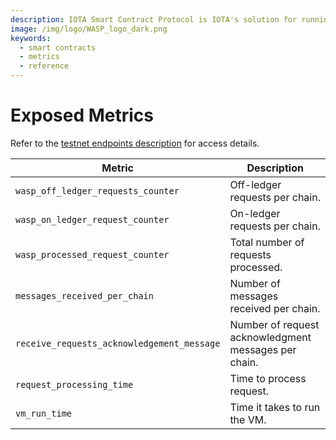 ```yaml
---
description: IOTA Smart Contract Protocol is IOTA's solution for running smart contracts on top of the IOTA _tangle_.
image: /img/logo/WASP_logo_dark.png
keywords:
  - smart contracts
  - metrics
  - reference
---
```


# Exposed Metrics

Refer to the [testnet endpoints description](/build/networks-endpoints/#testnet-evm) for access details.

| Metric                                     | Description                                          |
| ------------------------------------------ | ---------------------------------------------------- |
| `wasp_off_ledger_requests_counter`         | Off-ledger requests per chain.                       |
| `wasp_on_ledger_request_counter`           | On-ledger requests per chain.                        |
| `wasp_processed_request_counter`           | Total number of requests processed.                  |
| `messages_received_per_chain`              | Number of messages received per chain.               |
| `receive_requests_acknowledgement_message` | Number of request acknowledgment messages per chain. |
| `request_processing_time`                  | Time to process request.                             |
| `vm_run_time`                              | Time it takes to run the VM.                         |

